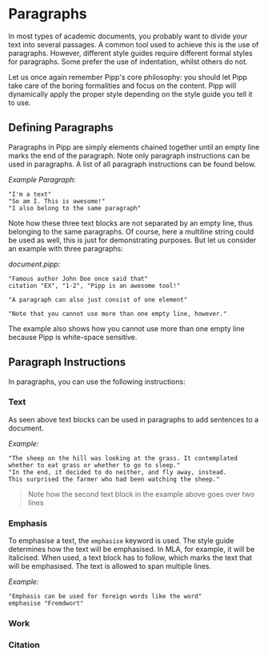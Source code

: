 # Paragraphs

In most types of academic documents, you probably want to divide your text into several passages.
A common tool used to achieve this is the use of paragraphs. However, different style guides require different formal 
styles for paragraphs.
Some prefer the use of indentation, whilst others do not.

Let us once again remember Pipp's core philosophy: you should let Pipp take care of the boring formalities and focus 
on the content. Pipp will dynamically apply the proper style depending on the style guide you tell it to use.

## Defining Paragraphs

Paragraphs in Pipp are simply elements chained together until an empty line marks the end of the paragraph.
Note only paragraph instructions can be used in paragraphs. A list of all paragraph instructions can be found below.

_Example Paragraph:_
```
"I'm a text"
"So am I. This is awesome!"
"I also belong to the same paragraph"
```

Note how these three text blocks are not separated by an empty line, thus belonging to the same paragraphs. 
Of course, here a multiline string could be used as well, this is just for demonstrating purposes. 
But let us consider an example with three paragraphs:

_document.pipp:_
```
"Famous author John Doe once said that"
citation "EX", "1-2", "Pipp is an awesome tool!"

"A paragraph can also just consist of one element"

"Note that you cannot use more than one empty line, however."
```

The example also shows how you cannot use more than one empty line because Pipp is white-space sensitive.

## Paragraph Instructions

In paragraphs, you can use the following instructions:

### Text

As seen above text blocks can be used in paragraphs to add sentences to a document.

_Example:_
```pipp
"The sheep on the hill was looking at the grass. It contemplated whether to eat grass or whether to go to sleep."
"In the end, it decided to do neither, and fly away, instead.
This surprised the farmer who had been watching the sheep."
```

> Note how the second text block in the example above goes over two lines

### Emphasis

To emphasise a text, the `emphasise` keyword is used. The style guide determines how the text will be emphasised.
In MLA, for example, it will be italicised. When used, a text block has to follow, which marks the text that will be
emphasised. The text is allowed to span multiple lines.

_Example:_
```pipp
"Emphasis can be used for foreign words like the word"
emphasise "Fremdwort"
```

### Work

### Citation